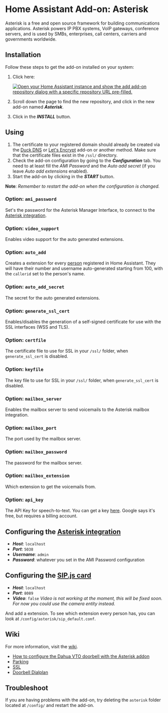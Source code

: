 # Home Assistant Add-on: Asterisk

Asterisk is a free and open source framework for building communications applications.
Asterisk powers IP PBX systems, VoIP gateways, conference servers, and is used by SMBs, enterprises, call centers, carriers and governments worldwide.

## Installation

Follow these steps to get the add-on installed on your system:

1. Click here:

    [![Open your Home Assistant instance and show the add add-on repository dialog with a specific repository URL pre-filled.](https://my.home-assistant.io/badges/supervisor_add_addon_repository.svg)](https://my.home-assistant.io/redirect/supervisor_add_addon_repository/?repository_url=https%3A%2F%2Fgithub.com%2FTECH7Fox%2FAsterisk-add-on)

1. Scroll down the page to find the new repository, and click in the new add-on named **_Asterisk_**.
1. Click in the **_INSTALL_** button.

## Using

1. The certificate to your registered domain should already be created via the [Duck DNS](https://github.com/home-assistant/hassio-addons/tree/master/duckdns) or [Let's Encrypt](https://github.com/home-assistant/hassio-addons/tree/master/letsencrypt) add-on or another method. Make sure that the certificate files exist in the `/ssl/` directory.
2. Check the add-on configuration by going to the **_Configuration_** tab. You need to at least fill the _AMI Password_ and the _Auto add secret_ (if you leave _Auto add extensions_ enabled).
3. Start the add-on by clicking in the **_START_** button.

**Note**: _Remember to restart the add-on when the configuration is changed._

### Option: `ami_password`
Set's the password for the Asterisk Manager Interface, to connect to the [Asterisk integration](https://github.com/TECH7Fox/Asterisk-integration).

### Option: `video_support`
Enables video support for the auto generated extensions.

### Option: `auto_add`
Creates a extension for every [person](https://www.home-assistant.io/integrations/person/) registered in Home Assistant. They will have their number and username auto-generated starting from 100, with the `callerid` set to the person's name.

### Option: `auto_add_secret`
The secret for the auto generated extensions.

### Option: `generate_ssl_cert`
Enables/disables the generation of a self-signed certificate for use with the SSL interfaces (WSS and TLS).

### Option: `certfile`
The certificate file to use for SSL in your `/ssl/` folder, when `generate_ssl_cert` is disabled.

### Option: `keyfile`
The key file to use for SSL in your `/ssl/` folder, when `generate_ssl_cert` is disabled.

### Option: `mailbox_server`
Enables the mailbox server to send voicemails to the Asterisk mailbox integration.

### Option: `mailbox_port`
The port used by the mailbox server.

### Option: `mailbox_password`
The password for the mailbox server.

### Option: `mailbox_extension`
Which extension to get the voicemails from.

### Option: `api_key`
The API Key for speech-to-text.
You can get a key [here](https://cloud.google.com/speech-to-text). Google says it's free, but requires a billing account.

## Configuring the [Asterisk integration](https://github.com/TECH7Fox/Asterisk-integration)

- **_Host_**: `localhost`
- **_Port_**: `5038`
- **_Username_**: `admin`
- **_Password_**: whatever you set in the AMI Password configuration

## Configuring the [SIP.js card](https://github.com/TECH7Fox/HA-SIP)

- **_Host_**: `localhost`
- **_Port_**: `8089`
- **_Video_**: `false` _Video is not working at the moment, this will be fixed soon. For now you could use the camera entity instead._

And add a extension. To see which extension every person has, you can look at `/config/asterisk/sip_default.conf`.

## Wiki
For more information, visit the [wiki](https://github.com/TECH7Fox/Asterisk-add-on/wiki).
- [How to configure the Dahua VTO doorbell with the Asterisk addon](https://github.com/TECH7Fox/Asterisk-add-on/wiki/Configure-Dahua-VTO-doorbell)
- [Parking](https://github.com/TECH7Fox/Asterisk-add-on/wiki/Parking)
- [SSL](https://github.com/TECH7Fox/Asterisk-add-on/wiki/SSL)
- [Doorbell Dialplan](https://github.com/TECH7Fox/Asterisk-add-on/wiki/Doorbell-Dialplan)

## Troubleshoot

If you are having problems with the add-on, try deleting the `asterisk` folder located at `/config/` and restart the add-on.

